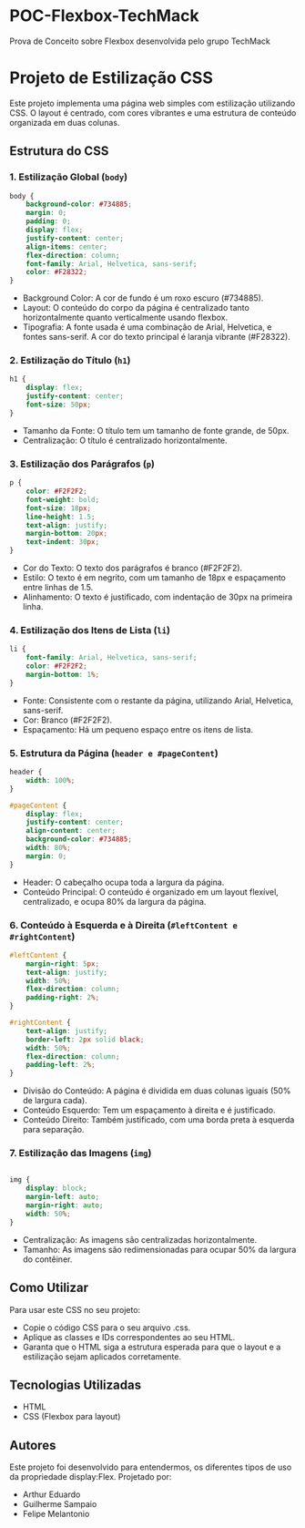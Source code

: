 # POC-Flexbox-TechMack
Prova de Conceito sobre Flexbox desenvolvida pelo grupo TechMack
# Projeto de Estilização CSS

Este projeto implementa uma página web simples com estilização utilizando CSS. O layout é centrado, com cores vibrantes e uma estrutura de conteúdo organizada em duas colunas.

## Estrutura do CSS

### 1. Estilização Global (`body`)

```css
body {
    background-color: #734885;
    margin: 0;
    padding: 0;
    display: flex;
    justify-content: center;
    align-items: center;
    flex-direction: column;
    font-family: Arial, Helvetica, sans-serif;
    color: #F28322;
}
```


- Background Color: A cor de fundo é um roxo escuro (#734885).
- Layout: O conteúdo do corpo da página é centralizado tanto horizontalmente quanto verticalmente usando flexbox.
- Tipografia: A fonte usada é uma combinação de Arial, Helvetica, e fontes sans-serif. A cor do texto principal é laranja vibrante (#F28322).
  
### 2. Estilização do Título (`h1`)

```css
h1 {
    display: flex;
    justify-content: center;
    font-size: 50px;
}
```
- Tamanho da Fonte: O título tem um tamanho de fonte grande, de 50px.
- Centralização: O título é centralizado horizontalmente.
  
### 3. Estilização dos Parágrafos (`p`)

```css
p {
    color: #F2F2F2;
    font-weight: bold;
    font-size: 18px;
    line-height: 1.5;
    text-align: justify;
    margin-bottom: 20px;
    text-indent: 30px;
}
```
- Cor do Texto: O texto dos parágrafos é branco (#F2F2F2).
- Estilo: O texto é em negrito, com um tamanho de 18px e espaçamento entre linhas de 1.5.
- Alinhamento: O texto é justificado, com indentação de 30px na primeira linha.

### 4. Estilização dos Itens de Lista (`li`)
```css
li {
    font-family: Arial, Helvetica, sans-serif;
    color: #F2F2F2;
    margin-bottom: 1%;
}
```
- Fonte: Consistente com o restante da página, utilizando Arial, Helvetica, sans-serif.
- Cor: Branco (#F2F2F2).
- Espaçamento: Há um pequeno espaço entre os itens de lista.

### 5. Estrutura da Página (`header e #pageContent`)
```css
header {
    width: 100%;
}

#pageContent {
    display: flex;
    justify-content: center;
    align-content: center;
    background-color: #734885;
    width: 80%;
    margin: 0;
}
```
- Header: O cabeçalho ocupa toda a largura da página.
- Conteúdo Principal: O conteúdo é organizado em um layout flexível, centralizado, e ocupa 80% da largura da página.

### 6. Conteúdo à Esquerda e à Direita (`#leftContent e #rightContent`)
```css
#leftContent {
    margin-right: 5px;
    text-align: justify;
    width: 50%;
    flex-direction: column;
    padding-right: 2%;
}

#rightContent {
    text-align: justify;
    border-left: 2px solid black;
    width: 50%;
    flex-direction: column;
    padding-left: 2%;
}
```
- Divisão do Conteúdo: A página é dividida em duas colunas iguais (50% de largura cada).
- Conteúdo Esquerdo: Tem um espaçamento à direita e é justificado.
- Conteúdo Direito: Também justificado, com uma borda preta à esquerda para separação.

### 7. Estilização das Imagens (`img`)
```css

img {
    display: block;
    margin-left: auto;
    margin-right: auto;
    width: 50%;
}
```
- Centralização: As imagens são centralizadas horizontalmente.
- Tamanho: As imagens são redimensionadas para ocupar 50% da largura do contêiner.

## Como Utilizar
Para usar este CSS no seu projeto:

- Copie o código CSS para o seu arquivo .css.
- Aplique as classes e IDs correspondentes ao seu HTML.
- Garanta que o HTML siga a estrutura esperada para que o layout e a estilização sejam aplicados corretamente.
## Tecnologias Utilizadas
- HTML
- CSS (Flexbox para layout)
## Autores
Este projeto foi desenvolvido para entendermos, os diferentes tipos de uso da propriedade display:Flex.
Projetado por:
- Arthur Eduardo
- Guilherme Sampaio
- Felipe Melantonio 


 
